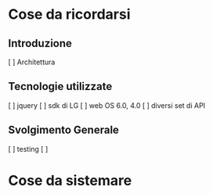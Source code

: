 # Cose da ricordarsi

## Introduzione
[ ] Architettura

## Tecnologie utilizzate

[ ] jquery 
[ ] sdk di LG
[ ] web OS 6.0, 4.0
[ ] diversi set di API

## Svolgimento Generale
[ ] testing
[ ] 

# Cose da sistemare
